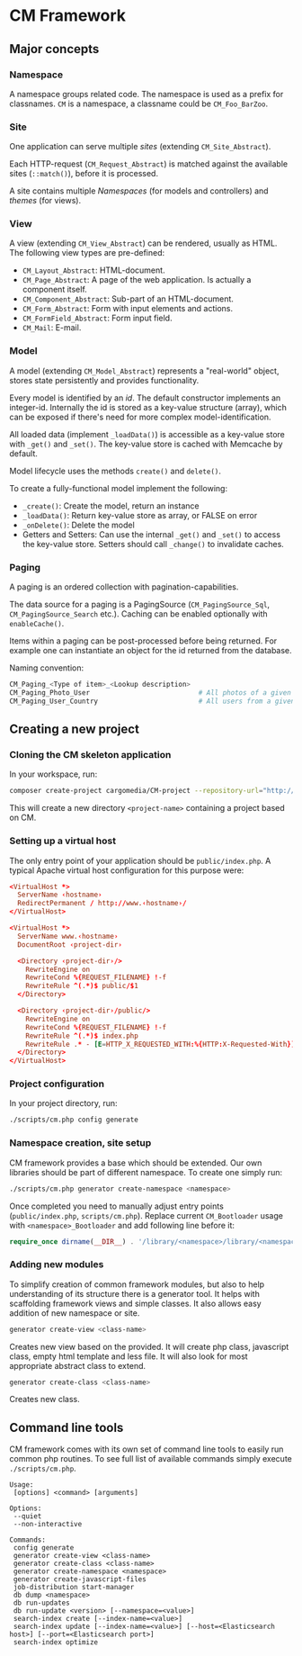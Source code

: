 # CM Framework


## Major concepts

### Namespace
A namespace groups related code. The namespace is used as a prefix for classnames. `CM` is a namespace, a classname could be `CM_Foo_BarZoo`.

### Site
One application can serve multiple *sites* (extending `CM_Site_Abstract`).

Each HTTP-request (`CM_Request_Abstract`) is matched against the available sites (`::match()`), before it is processed.

A site contains multiple *Namespaces* (for models and controllers) and *themes* (for views).

### View
A view (extending `CM_View_Abstract`) can be rendered, usually as HTML. The following view types are pre-defined:
* `CM_Layout_Abstract`: HTML-document.
* `CM_Page_Abstract`: A page of the web application. Is actually a component itself.
* `CM_Component_Abstract`: Sub-part of an HTML-document.
* `CM_Form_Abstract`: Form with input elements and actions.
* `CM_FormField_Abstract`: Form input field.
* `CM_Mail`: E-mail.

### Model
A model (extending `CM_Model_Abstract`) represents a "real-world" object, stores state persistently and provides functionality.

Every model is identified by an *id*. The default constructor implements an integer-id.
Internally the id is stored as a key-value structure (array), which can be exposed if there's need for more complex model-identification.

All loaded data (implement `_loadData()`) is accessible as a key-value store with `_get()` and `_set()`.
The key-value store is cached with Memcache by default.

Model lifecycle uses the methods `create()` and `delete()`.

To create a fully-functional model implement the following:
* `_create()`: Create the model, return an instance
* `_loadData()`: Return key-value store as array, or FALSE on error
* `_onDelete()`: Delete the model
* Getters and Setters: Can use the internal `_get()` and `_set()` to access the key-value store. Setters should call `_change()` to invalidate caches.

### Paging
A paging is an ordered collection with pagination-capabilities.

The data source for a paging is a PagingSource (`CM_PagingSource_Sql`, `CM_PagingSource_Search` etc.).
Caching can be enabled optionally with `enableCache()`.

Items within a paging can be post-processed before being returned. For example one can instantiate an object for the id returned from the database.

Naming convention:
```php
CM_Paging_<Type of item>_<Lookup description>
CM_Paging_Photo_User                           # All photos of a given user
CM_Paging_User_Country                         # All users from a given country
```


## Creating a new project

### Cloning the CM skeleton application

In your workspace, run:
```bash
composer create-project cargomedia/CM-project --repository-url="http://satis.cargomedia.ch/source" <project-name>
```
This will create a new directory `<project-name>` containing a project based on CM.

### Setting up a virtual host

The only entry point of your application should be `public/index.php`.
A typical Apache virtual host configuration for this purpose were:

```conf
<VirtualHost *>
  ServerName ‹hostname›
  RedirectPermanent / http://www.‹hostname›/
</VirtualHost>

<VirtualHost *>
  ServerName www.‹hostname›
  DocumentRoot ‹project-dir›

  <Directory ‹project-dir›/>
    RewriteEngine on
    RewriteCond %{REQUEST_FILENAME} !-f
    RewriteRule ^(.*)$ public/$1
  </Directory>

  <Directory ‹project-dir›/public/>
    RewriteEngine on
    RewriteCond %{REQUEST_FILENAME} !-f
    RewriteRule ^(.*)$ index.php
    RewriteRule .* - [E=HTTP_X_REQUESTED_WITH:%{HTTP:X-Requested-With}]
  </Directory>
</VirtualHost>
```

### Project configuration

In your project directory, run:
```bash
./scripts/cm.php config generate
```

### Namespace creation, site setup

CM framework provides a base which should be extended. Our own libraries should be part of different namespace. To create one simply run:
```bash
./scripts/cm.php generator create-namespace <namespace>
```
Once completed you need to manually adjust entry points (`public/index.php`, `scripts/cm.php`). Replace current `CM_Bootloader` usage with `<namespace>_Bootloader` and add following line before it:
```php
require_once dirname(__DIR__) . '/library/<namespace>/library/<namespace>/Bootloader.php';
```

### Adding new modules
To simplify creation of common framework modules, but also to help understanding of its structure there is a generator tool. It helps with scaffolding framework views and simple classes. It also allows easy addition of new namespace or site.

```bash
generator create-view <class-name>
```
Creates new view based on the <class-name> provided. It will create php class, javascript class, empty html template and less file. It will also look for most appropriate abstract class to extend.

```bash
generator create-class <class-name>
```
Creates new <class-name> class.

## Command line tools

CM framework comes with its own set of command line tools to easily run common php routines.
To see full list of available commands simply execute `./scripts/cm.php`.

```
Usage:
 [options] <command> [arguments]

Options:
 --quiet
 --non-interactive

Commands:
 config generate
 generator create-view <class-name>
 generator create-class <class-name>
 generator create-namespace <namespace>
 generator create-javascript-files
 job-distribution start-manager
 db dump <namespace>
 db run-updates
 db run-update <version> [--namespace=<value>]
 search-index create [--index-name=<value>]
 search-index update [--index-name=<value>] [--host=<Elasticsearch host>] [--port=<Elasticsearch port>]
 search-index optimize
```

